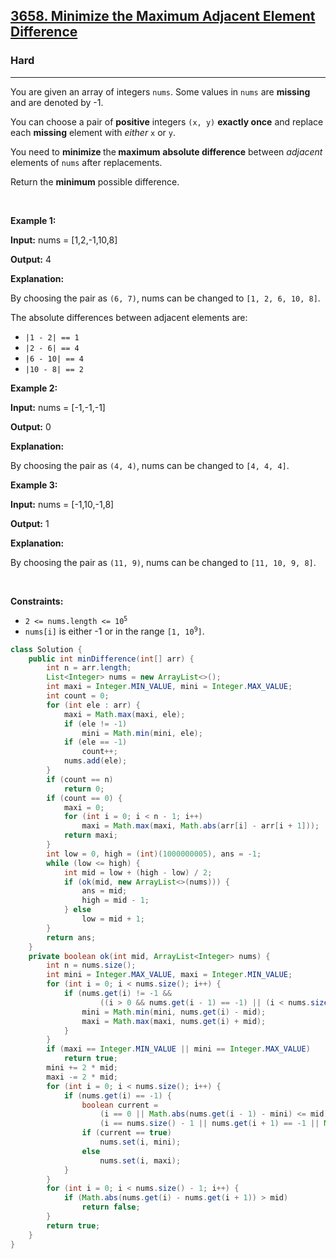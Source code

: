 <h2><a href="https://leetcode.com/problems/minimize-the-maximum-adjacent-element-difference">3658. Minimize the Maximum Adjacent Element Difference</a></h2><h3>Hard</h3><hr><p>You are given an array of integers <code>nums</code>. Some values in <code>nums</code> are <strong>missing</strong> and are denoted by -1.</p>

<p>You can choose a pair of <strong>positive</strong> integers <code>(x, y)</code> <strong>exactly once</strong> and replace each&nbsp;<strong>missing</strong> element with <em>either</em> <code>x</code> or <code>y</code>.</p>

<p>You need to <strong>minimize</strong><strong> </strong>the<strong> maximum</strong> <strong>absolute difference</strong> between <em>adjacent</em> elements of <code>nums</code> after replacements.</p>

<p>Return the <strong>minimum</strong> possible difference.</p>

<p>&nbsp;</p>
<p><strong class="example">Example 1:</strong></p>

<div class="example-block">
<p><strong>Input:</strong> <span class="example-io">nums = [1,2,-1,10,8]</span></p>

<p><strong>Output:</strong> <span class="example-io">4</span></p>

<p><strong>Explanation:</strong></p>

<p>By choosing the pair as <code>(6, 7)</code>, nums can be changed to <code>[1, 2, 6, 10, 8]</code>.</p>

<p>The absolute differences between adjacent elements are:</p>

<ul>
	<li><code>|1 - 2| == 1</code></li>
	<li><code>|2 - 6| == 4</code></li>
	<li><code>|6 - 10| == 4</code></li>
	<li><code>|10 - 8| == 2</code></li>
</ul>
</div>

<p><strong class="example">Example 2:</strong></p>

<div class="example-block">
<p><strong>Input:</strong> <span class="example-io">nums = [-1,-1,-1]</span></p>

<p><strong>Output:</strong> <span class="example-io">0</span></p>

<p><strong>Explanation:</strong></p>

<p>By choosing the pair as <code>(4, 4)</code>, nums can be changed to <code>[4, 4, 4]</code>.</p>
</div>

<p><strong class="example">Example 3:</strong></p>

<div class="example-block">
<p><strong>Input:</strong> <span class="example-io">nums = [-1,10,-1,8]</span></p>

<p><strong>Output:</strong> <span class="example-io">1</span></p>

<p><strong>Explanation:</strong></p>

<p>By choosing the pair as <code>(11, 9)</code>, nums can be changed to <code>[11, 10, 9, 8]</code>.</p>
</div>

<p>&nbsp;</p>
<p><strong>Constraints:</strong></p>

<ul>
	<li><code>2 &lt;= nums.length &lt;= 10<sup>5</sup></code></li>
	<li><code>nums[i]</code> is either -1 or in the range <code>[1, 10<sup>9</sup>]</code>.</li>
</ul>

```java
class Solution {
    public int minDifference(int[] arr) {
        int n = arr.length;
        List<Integer> nums = new ArrayList<>();
        int maxi = Integer.MIN_VALUE, mini = Integer.MAX_VALUE;
        int count = 0;
        for (int ele : arr) {
            maxi = Math.max(maxi, ele);
            if (ele != -1)
                mini = Math.min(mini, ele);
            if (ele == -1)
                count++;
            nums.add(ele);
        }
        if (count == n)
            return 0;
        if (count == 0) {
            maxi = 0;
            for (int i = 0; i < n - 1; i++)
                maxi = Math.max(maxi, Math.abs(arr[i] - arr[i + 1]));
            return maxi;
        }
        int low = 0, high = (int)(1000000005), ans = -1;
        while (low <= high) {
            int mid = low + (high - low) / 2;
            if (ok(mid, new ArrayList<>(nums))) {
                ans = mid;
                high = mid - 1;
            } else
                low = mid + 1;
        }
        return ans;
    }
    private boolean ok(int mid, ArrayList<Integer> nums) {
        int n = nums.size();
        int mini = Integer.MAX_VALUE, maxi = Integer.MIN_VALUE;
        for (int i = 0; i < nums.size(); i++) {
            if (nums.get(i) != -1 &&
                    ((i > 0 && nums.get(i - 1) == -1) || (i < nums.size() - 1 && nums.get(i + 1) == -1))) {
                mini = Math.min(mini, nums.get(i) - mid);
                maxi = Math.max(maxi, nums.get(i) + mid);
            }
        }
        if (maxi == Integer.MIN_VALUE || mini == Integer.MAX_VALUE)
            return true;
        mini += 2 * mid;
        maxi -= 2 * mid;
        for (int i = 0; i < nums.size(); i++) {
            if (nums.get(i) == -1) {
                boolean current =
                    (i == 0 || Math.abs(nums.get(i - 1) - mini) <= mid) &&
                    (i == nums.size() - 1 || nums.get(i + 1) == -1 || Math.abs(nums.get(i + 1) - mini) <= mid);
                if (current == true)
                    nums.set(i, mini);
                else
                    nums.set(i, maxi);
            }
        }
        for (int i = 0; i < nums.size() - 1; i++) {
            if (Math.abs(nums.get(i) - nums.get(i + 1)) > mid)
                return false;
        }
        return true;
    }
}
```

